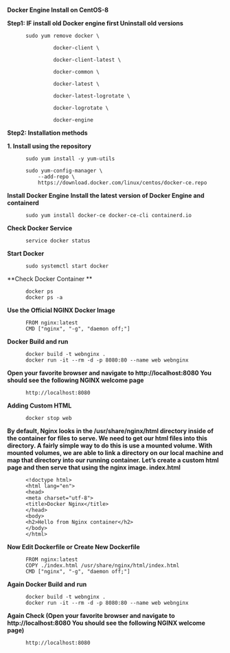 **Docker Engine Install on CentOS-8**

**Step1: IF install old Docker engine first Uninstall old versions**

          sudo yum remove docker \

                   docker-client \
                   
                   docker-client-latest \
                   
                   docker-common \
                   
                   docker-latest \
                   
                   docker-latest-logrotate \
                   
                   docker-logrotate \
                   
                   docker-engine

**Step2: Installation methods**

   **1. Install using the repository**

          sudo yum install -y yum-utils

          sudo yum-config-manager \
              --add-repo \
              https://download.docker.com/linux/centos/docker-ce.repo

**Install Docker Engine**
**Install the latest version of Docker Engine and containerd**

          sudo yum install docker-ce docker-ce-cli containerd.io

**Check Docker Service**

          service docker status


**Start Docker**

          sudo systemctl start docker

**Check Docker Container **

          docker ps  
          docker ps -a

**Use the Official NGINX Docker Image**

          FROM nginx:latest
          CMD ["nginx", "-g", "daemon off;"]

**Docker Build and run**

          docker build -t webnginx .
          docker run -it --rm -d -p 8080:80 --name web webnginx

**Open your favorite browser and navigate to http://localhost:8080   You should see the following NGINX welcome page**

          http://localhost:8080

**Adding Custom HTML**

          docker stop web
          
**By default, Nginx looks in the /usr/share/nginx/html directory inside of the container for files to serve. We need to get our html files into this directory. A fairly simple way to do this is use a mounted volume. With mounted volumes, we are able to link a directory on our local machine and map that directory into our running container.
Let’s create a custom html page and then serve that using the nginx image. index.html**

          <!doctype html>
          <html lang="en">
          <head>
          <meta charset="utf-8">
          <title>Docker Nginx</title>
          </head>
          <body>
          <h2>Hello from Nginx container</h2>
          </body>
          </html>

**Now Edit Dockerfile or Create New Dockerfile**

          FROM nginx:latest
          COPY ./index.html /usr/share/nginx/html/index.html
          CMD ["nginx", "-g", "daemon off;"]
 
**Again Docker Build and run**

          docker build -t webnginx .
          docker run -it --rm -d -p 8080:80 --name web webnginx

**Again Check (Open your favorite browser and navigate to http://localhost:8080   You should see the following NGINX welcome page)**

          http://localhost:8080
